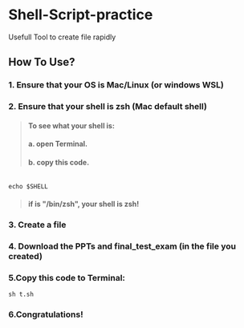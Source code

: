 # Shell-Script-practice
Usefull Tool to create file rapidly

## How To Use?

### 1. Ensure that your OS is Mac/Linux (or windows WSL)
### 2. Ensure that your shell is zsh (Mac default shell)
  >#### To see what your shell is:  
  >####    a. open Terminal. 
  >####    b. copy this code. 
  ```shell=
  
  echo $SHELL
  ```
  >#### if is "/bin/zsh",  your shell is zsh!
  
### 3. Create a file
### 4. Download the PPTs and final_test_exam (in the file you created)
### 5.Copy this code to Terminal:
```shell=
sh t.sh
```

### 6.Congratulations!
